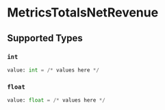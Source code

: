 # MetricsTotalsNetRevenue


## Supported Types

### `int`

```python
value: int = /* values here */
```

### `float`

```python
value: float = /* values here */
```

